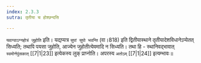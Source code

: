 ```yaml
---
index: 2.3.3
sutra: तृतीया च होश्छन्दसि

---
```

   `यवाग्वाऽग्नहोत्रं जुहोति` इति। यद्यप्यत्र `सुपां सुपो भवन्ति` (वा।818) इति द्वितीयास्थाने तृतीयादेशविधानेऽप्येतत् सिध्यति; तथापि पयसा जुहोति, आज्येन जुहोतीत्येवमादि न सिध्यति। तथा हि -  स्थानिवद्भावात् `स्वमोर्नपुंसकात्`  [[7|1|23]]  इत्येकस्य लुक् प्राप्नोति। अपरस्य `अतोऽम्`  [[7|1|24]]  इत्यम्भावः॥